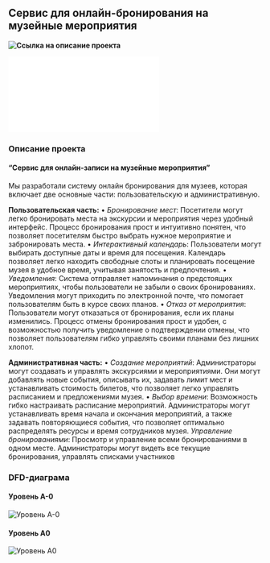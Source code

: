 ## Сервис для онлайн-бронирования на музейные мероприятия

__![Ссылка на описание проекта](https://docs.google.com/document/d/1N4tA8orNVyPw6VMPOvsmKgbxo0R3apCk-vhQ8mMfi0E/edit?usp=sharing)__

__![Ссылка на презенатцию проекта](/SmartSocial-dfd.pdf)__

### Описание проекта
#### “​​Сервис для онлайн-записи на музейные мероприятия”

Мы разработали систему онлайн бронирования для музеев, которая включает две основные части: пользовательскую и административную.

**Пользовательская часть:**
• *Бронирование мест*: Посетители могут легко бронировать места на экскурсии и мероприятия через удобный интерфейс. Процесс бронирования прост и интуитивно понятен, что позволяет посетителям быстро выбрать нужное мероприятие и забронировать места.
• *Интерактивный календарь*: Пользователи могут выбирать доступные даты и время для посещения. Календарь позволяет легко находить свободные слоты и планировать посещение музея в удобное время, учитывая занятость и предпочтения.
• *Уведомления*: Система отправляет напоминания о предстоящих мероприятиях, чтобы пользователи не забыли о своих бронированиях. Уведомления могут приходить по электронной почте, что помогает пользователям быть в курсе своих планов.
• *Отказ от мероприятия*: Пользователи могут отказаться от бронирования, если их планы изменились. Процесс отмены бронирования прост и удобен, с возможностью получить уведомление о подтверждении отмены, что позволяет пользователям гибко управлять своими планами без лишних хлопот.

**Административная часть:**
• *Создание мероприятий*: Администраторы могут создавать и управлять экскурсиями и мероприятиями. Они могут добавлять новые события, описывать их, задавать лимит мест и устанавливать стоимость билетов, что позволяет легко управлять расписанием и предложениями музея.
• *Выбор времени*: Возможность гибко настраивать расписание мероприятий. Администраторы могут устанавливать время начала и окончания мероприятий, а также задавать повторяющиеся события, что позволяет оптимально распределять ресурсы и время сотрудников музея.
 *Управление бронированиями*: Просмотр и управление всеми бронированиями в одном месте. Администраторы могут видеть все текущие бронирования, управлять списками участников

### DFD-диаграма

#### Уровень A-0
![Уровень А-0](/pics/A-0_final.png)

#### Уровень А0
![Уровень А0](/pics/A0_final.png)
